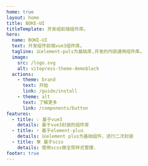 ```yaml
---
home: true
layout: home
title: BOKE-UI
titleTemplate: 开发组前端组件库。
hero:
  name: BOKE-UI
  text: 开发组件前端vue3组件库。
  tagline: 以element-puls为基础库,开发的内部通用组件库。
  image:
    src: /logo.svg
    alt: vitepress-theme-demoblock
  actions:
    - theme: brand
      text: 开始
      link: /guide/install
    - theme: alt
      text: 了解更多
      link: /components/button
features:
  - title: 💡 基于vue3
    details: 基于vue3封装的组件库
  - title: ⚡️ 基于element-plus
    details: 以element plus为基础组件，进行二次封装
  - title: 🛠️ 基于scss
    details: 使用scss做全局样式管理.
footer: true
---
```

